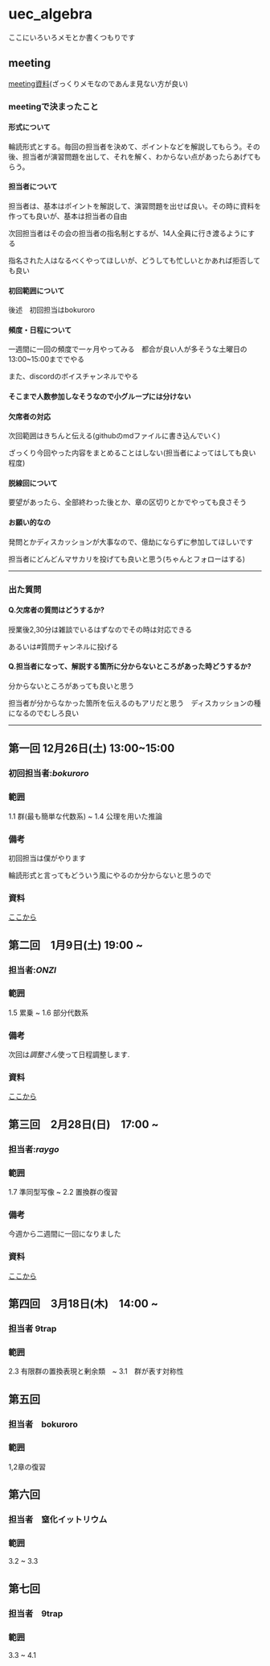 # uec_algebra

ここにいろいろメモとか書くつもりです



## meeting

[meeting資料](meeting.md)(ざっくりメモなのであんま見ない方が良い)

### meetingで決まったこと

#### 形式について
輪読形式とする。毎回の担当者を決めて、ポイントなどを解説してもらう。その後、担当者が演習問題を出して、それを解く、わからない点があったらあげてもらう。

#### 担当者について

担当者は、基本はポイントを解説して、演習問題を出せば良い。その時に資料を作っても良いが、基本は担当者の自由

次回担当者はその会の担当者の指名制とするが、14人全員に行き渡るようにする

指名された人はなるべくやってほしいが、どうしても忙しいとかあれば拒否しても良い




#### 初回範囲について

後述　初回担当はbokuroro

#### 頻度・日程について

一週間に一回の頻度で一ヶ月やってみる　都合が良い人が多そうな土曜日の13:00~15:00まででやる

また、discordのボイスチャンネルでやる

#### そこまで人数参加しなそうなので小グループには分けない

#### 欠席者の対応

次回範囲はきちんと伝える(githubのmdファイルに書き込んでいく)

ざっくり今回やった内容をまとめることはしない(担当者によってはしても良い程度)

#### 脱線回について

要望があったら、全部終わった後とか、章の区切りとかでやっても良さそう

#### お願い的なの

発問とかディスカッションが大事なので、億劫にならずに参加してほしいです

担当者にどんどんマサカリを投げても良いと思う(ちゃんとフォローはする)


---

### 出た質問

#### Q.欠席者の質問はどうするか?

授業後2,30分は雑談でいるはずなのでその時は対応できる

あるいは#質問チャンネルに投げる

#### Q.担当者になって、解説する箇所に分からないところがあった時どうするか?

分からないところがあっても良いと思う

担当者が分からなかった箇所を伝えるのもアリだと思う　ディスカッションの種になるのでむしろ良い


---

## 第一回 12月26日(土) 13:00~15:00

### 初回担当者:*bokuroro*

### 範囲
1.1 群(最も簡単な代数系) ~ 1.4 公理を用いた推論

### 備考
初回担当は僕がやります

輪読形式と言ってもどういう風にやるのか分からないと思うので

### 資料
[ここから](01/index.md)

## 第二回　1月9日(土) 19:00 ~

### 担当者:*ONZI*

### 範囲
1.5 累乗 ~ 1.6 部分代数系

### 備考
次回は*調整さん*使って日程調整します.

### 資料
[ここから](02/02.pdf)

## 第三回　2月28日(日)　17:00 ~

### 担当者:*raygo*

### 範囲
1.7 準同型写像 ~ 2.2 置換群の復習

### 備考
今週から二週間に一回になりました

### 資料
[ここから](03/algebra03.pdf)
## 第四回　3月18日(木)　14:00 ~
### 担当者 9trap

### 範囲
2.3 有限群の置換表現と剰余類　~ 3.1　群が表す対称性

## 第五回　
### 担当者　bokuroro

### 範囲　
1,2章の復習

## 第六回
### 担当者　窒化イットリウム

### 範囲
3.2 ~ 3.3

## 第七回
### 担当者　9trap

### 範囲
3.3 ~ 4.1

